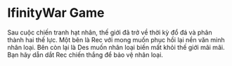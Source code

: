 # IfinityWar Game
Sau cuộc chiến tranh hạt nhân, thế giới đã trở về thời kỳ đổ đá và phân thành hai thế lực. Một bên là Rec với mong muốn phục hồi lại nền văn minh nhân loại. Bên còn lại là Des muốn nhân loại biến mất khỏi thế giới mãi mãi. Bạn hãy dẫn dắt Rec chiến thắng để bảo vệ nhân loại.   

